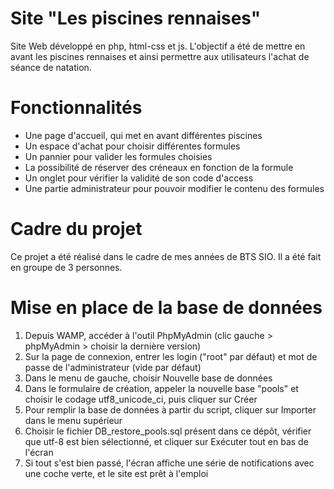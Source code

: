 # Site "Les piscines rennaises" 
Site Web développé en php, html-css et js. 
L'objectif a été de mettre en avant les piscines rennaises et ainsi permettre aux utilisateurs l'achat de séance de natation.

# Fonctionnalités 
- Une page d'accueil, qui met en avant différentes piscines 
- Un espace d'achat pour choisir différentes formules
- Un pannier pour valider les formules choisies
- La possibilité de réserver des créneaux en fonction de la formule 
- Un onglet pour vérifier la validité de son code d'access
- Une partie administrateur pour pouvoir modifier le contenu des formules 

# Cadre du projet 
Ce projet a été réalisé dans le cadre de mes années de BTS SIO. 
Il a été fait en groupe de 3 personnes.

Mise en place de la base de données
===================================

1. Depuis WAMP, accéder à l'outil PhpMyAdmin (clic gauche > phpMyAdmin > choisir la dernière version)
2. Sur la page de connexion, entrer les login ("root" par défaut) et mot de passe de l'administrateur (vide par défaut)
3. Dans le menu de gauche, choisir Nouvelle base de données
4. Dans le formulaire de création, appeler la nouvelle base "pools" et choisir le codage utf8_unicode_ci, puis cliquer sur Créer
5. Pour remplir la base de données à partir du script, cliquer sur Importer dans le menu supérieur
6. Choisir le fichier DB_restore_pools.sql présent dans ce dépôt, vérifier que utf-8 est bien sélectionné, et cliquer sur Exécuter tout en bas de l'écran
7. Si tout s'est bien passé, l'écran affiche une série de notifications avec une coche verte, et le site est prêt à l'emploi

